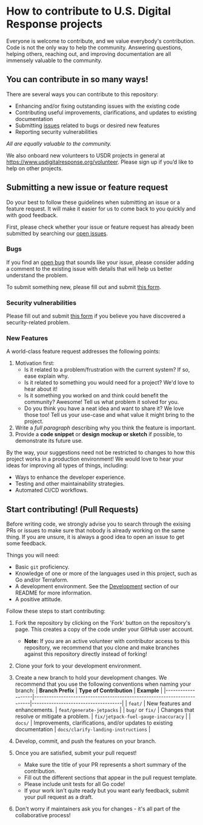 # How to contribute to U.S. Digital Response projects

Everyone is welcome to contribute, and we value everybody's contribution. Code is not the only
way to help the community. Answering questions, helping others, reaching out, and improving
documentation are all immensely valuable to the community.


## You can contribute in so many ways!

There are several ways you can contribute to this repository:

- Enhancing and/or fixing outstanding issues with the existing code
- Contributing useful improvements, clarifications, and updates to existing documentation
- Submitting [issues](https://github.com/usdigitalresponse/grants-ingest/issues/new/choose)
related to bugs or desired new features
- Reporting security vulnerabilities

_All are equally valuable to the community._

We also onboard new volunteers to USDR projects in general at https://www.usdigitalresponse.org/volunteer.
Please sign up if you’d like to help on other projects.


## Submitting a new issue or feature request

Do your best to follow these guidelines when submitting an issue or a feature request. It will
make it easier for us to come back to you quickly and with good feedback.

First, please check whether your issue or feature request has already been submitted by searching
our [open issues](https://github.com/usdigitalresponse/grants-ingest/issues?q=is%3Aopen+is%3Aissue).


### Bugs

If you find an [open bug](https://github.com/usdigitalresponse/grants-ingest/issues?q=is%3Aopen+is%3Aissue+label%3Abug)
that sounds like your issue, please consider adding a comment to the existing issue with details
that will help us better understand the problem.

To submit something new, please fill out and submit
[this form](https://github.com/usdigitalresponse/grants-ingest/issues/new?template=default_issue.yml&title=%5BBug%5D%3A+).


### Security vulnerabilities

Please fill out and submit [this form](https://github.com/usdigitalresponse/grants-ingest/security/advisories/new)
if you believe you have discovered a security-related problem.


### New Features

A world-class feature request addresses the following points:

1. Motivation first:
    - Is it related to a problem/frustration with the current system? If so, ease explain why.
    - Is it related to something you would need for a project? We'd love to hear about it!
    - Is it something you worked on and think could benefit the community? Awesome! Tell us
    what problem it solved for you.
    - Do you think you have a neat idea and want to share it? We love those too! Tell us your
    use-case and what value it might bring to the project.
2. Write a _full paragraph_ describing why you think the feature is important.
3. Provide a **code snippet** or **design mockup or sketch** if possible, to demonstrate its
future use.

By the way, your suggestions need not be restricted to changes to how this project works in
a production environment! We would love to hear your ideas for improving all types of things,
including:
- Ways to enhance the developer experience.
- Testing and other maintainability strategies.
- Automated CI/CD workflows.


## Start contributing! (Pull Requests)

Before writing code, we strongly advise you to search through the exising PRs or issues to
make sure that nobody is already working on the same thing. If you are unsure, it is always
a good idea to open an issue to get some feedback.

Things you will need:
- Basic `git` proficiency.
- Knowledge of one or more of the languages used in this project, such as Go and/or Terraform.
- A development environment. See the [Development](https://github.com/usdigitalresponse/grants-ingest/blob/main/README.md#development)
section of our README for more information.
- A positive attitude.

Follow these steps to start contributing:

1. Fork the repository by clicking on the 'Fork' button on the repository's page. This creates
a copy of the code under your GitHub user account.
    - **Note:** If you are an active volunteer with contributor access to this repository,
    we recommend that you clone and make branches against this repository directly instead
    of forking!
2. Clone your fork to your development environment.
3. Create a new branch to hold your development changes. We recommend that you use the following
conventions when naming your branch:
    | **Branch Prefix** | **Type of Contribution**                                               | **Example**                         |
    |-------------------|------------------------------------------------------------------------|-------------------------------------|
    | `feat/`           | New features and enhancements.                                         | `feat/generate-jetpacks`            |
    | `bug/` or `fix/`  | Changes that resolve or mitigate a problem.                            | `fix/jetpack-fuel-gauge-inaccuracy` |
    | `docs/`           | Improvements, clarifications, and/or updates to existing documentation | `docs/clarify-landing-instructions` |

4. Develop, commit, and push the features on your branch.
5. Once you are satisfied, submit your pull request!
    - Make sure the title of your PR represents a short summary of the contribution.
    - Fill out the different sections that appear in the pull request template.
    - Please include unit tests for all Go code!
    - If your work isn't quite ready but you want early feedback, submit your pull request
    as a draft.
6. Don't worry if maintainers ask you for changes - it's all part of the collaborative process!
